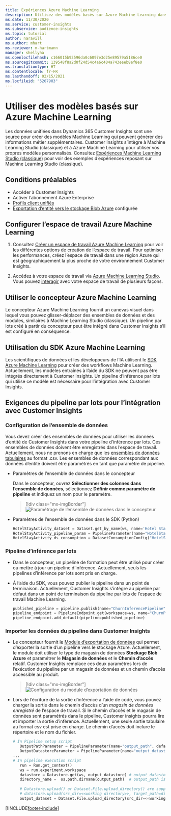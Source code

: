 ```yaml
---
title: Expériences Azure Machine Learning
description: Utilisez des modèles basés sur Azure Machine Learning dans Dynamics 365 Customer Insights.
ms.date: 11/30/2020
ms.service: customer-insights
ms.subservice: audience-insights
ms.topic: tutorial
author: naravill
ms.author: mhart
ms.reviewer: m-hartmann
manager: shellyha
ms.openlocfilehash: c166015b92596da0c6097e3d25e89579a5186ce0
ms.sourcegitcommit: 139548f8a2d0f24d54c4a6c404a743eeeb8ef8e0
ms.translationtype: HT
ms.contentlocale: fr-FR
ms.lasthandoff: 02/15/2021
ms.locfileid: "5267903"
---
```

# <a name="use-azure-machine-learning-based-models"></a>Utiliser des modèles basés sur Azure Machine Learning

Les données unifiées dans Dynamics 365 Customer Insights sont une source pour créer des modèles Machine Learning qui peuvent générer des informations métier supplémentaires. Customer Insights s’intègre à Machine Learning Studio (classique) et à Azure Machine Learning pour utiliser vos propres modèles personnalisés. Consultez [Expériences Machine Learning Studio (classique)](machine-learning-studio-experiments.md) pour voir des exemples d’expériences reposant sur Machine Learning Studio (classique). 

## <a name="prerequisites"></a>Conditions préalables

- Accéder à Customer Insights
- Activer l’abonnement Azure Enterprise
- [Profils client unifiés](data-unification.md)
- [Exportation d’entité vers le stockage Blob Azure](export-azure-blob-storage.md) configurée

## <a name="set-up-azure-machine-learning-workspace"></a>Configurer l’espace de travail Azure Machine Learning

1. Consultez [Créer un espace de travail Azure Machine Learning](https://docs.microsoft.com/azure/machine-learning/concept-workspace#-create-a-workspace) pour voir les différentes options de création de l’espace de travail. Pour optimiser les performances, créez l’espace de travail dans une région Azure qui est géographiquement la plus proche de votre environnement Customer Insights.

1. Accédez à votre espace de travail via [Azure Machine Learning Studio](https://ml.azure.com/). Vous pouvez [interagir](https://docs.microsoft.com/azure/machine-learning/concept-workspace#tools-for-workspace-interaction) avec votre espace de travail de plusieurs façons.

## <a name="work-with-azure-machine-learning-designer"></a>Utiliser le concepteur Azure Machine Learning

Le concepteur Azure Machine Learning fournit un canevas visuel dans lequel vous pouvez glisser-déplacer des ensembles de données et des modules, similaires à Machine Learning Studio (classique). Un pipeline par lots créé à partir du concepteur peut être intégré dans Customer Insights s’il est configuré en conséquence. 
   
## <a name="working-with-azure-machine-learning-sdk"></a>Utilisation du SDK Azure Machine Learning

Les scientifiques de données et les développeurs de l’IA utilisent le [SDK Azure Machine Learning](https://docs.microsoft.com/python/api/overview/azure/ml/?view=azure-ml-py&preserve-view=true) pour créer des workflows Machine Learning. Actuellement, les modèles entraînés à l’aide du SDK ne peuvent pas être intégrés directement à Customer Insights. Un pipeline d’inférence par lots qui utilise ce modèle est nécessaire pour l’intégration avec Customer Insights.

## <a name="batch-pipeline-requirements-to-integrate-with-customer-insights"></a>Exigences du pipeline par lots pour l’intégration avec Customer Insights

### <a name="dataset-configuration"></a>Configuration de l’ensemble de données

Vous devez créer des ensembles de données pour utiliser les données d’entité de Customer Insights dans votre pipeline d’inférence par lots. Ces ensembles de données doivent être enregistrés dans l’espace de travail. Actuellement, nous ne prenons en charge que les [ensembles de données tabulaires](https://docs.microsoft.com/azure/machine-learning/how-to-create-register-datasets#tabulardataset) au format .csv. Les ensembles de données correspondant aux données d’entité doivent être paramétrés en tant que paramètre de pipeline.
   
* Paramètres de l’ensemble de données dans le concepteur
   
     Dans le concepteur, ouvrez **Sélectionner des colonnes dans l’ensemble de données**, sélectionnez **Définir comme paramètre de pipeline** et indiquez un nom pour le paramètre.

     > [!div class="mx-imgBorder"]
     > ![Paramétrage de l’ensemble de données dans le concepteur](media/intelligence-designer-dataset-parameters.png "Paramétrage de l’ensemble de données dans le concepteur")
   
* Paramètres de l’ensemble de données dans le SDK (Python)
   
   ```python
   HotelStayActivity_dataset = Dataset.get_by_name(ws, name='Hotel Stay Activity Data')
   HotelStayActivity_pipeline_param = PipelineParameter(name="HotelStayActivity_pipeline_param", default_value=HotelStayActivity_dataset)
   HotelStayActivity_ds_consumption = DatasetConsumptionConfig("HotelStayActivity_dataset", HotelStayActivity_pipeline_param)
   ```

### <a name="batch-inference-pipeline"></a>Pipeline d’inférence par lots
  
* Dans le concepteur, un pipeline de formation peut être utilisé pour créer ou mettre à jour un pipeline d’inférence. Actuellement, seuls les pipelines d’inférence par lots sont pris en charge.

* À l’aide du SDK, vous pouvez publier le pipeline dans un point de terminaison. Actuellement, Customer Insights s’intègre au pipeline par défaut dans un point de terminaison du pipeline par lots de l’espace de travail Machine Learning.
   
   ```python
   published_pipeline = pipeline.publish(name="ChurnInferencePipeline", description="Published Churn Inference pipeline")
   pipeline_endpoint = PipelineEndpoint.get(workspace=ws, name="ChurnPipelineEndpoint") 
   pipeline_endpoint.add_default(pipeline=published_pipeline)
   ```

### <a name="import-pipeline-data-into-customer-insights"></a>Importer les données du pipeline dans Customer Insights

* Le concepteur fournit le [Module d’exportation de données](https://docs.microsoft.com/azure/machine-learning/algorithm-module-reference/export-data) qui permet d’exporter la sortie d’un pipeline vers le stockage Azure. Actuellement, le module doit utiliser le type de magasin de données **Stockage Blob Azure** et paramétrer le **Magasin de données** et le **Chemin d’accès** relatif. Customer Insights remplace ces deux paramètres lors de l’exécution du pipeline par un magasin de données et un chemin d’accès accessible au produit.
   > [!div class="mx-imgBorder"]
   > ![Configuration du module d’exportation de données](media/intelligence-designer-importdata.png "Configuration du module d’exportation de données")
   
* Lors de l’écriture de la sortie d’inférence à l’aide de code, vous pouvez charger la sortie dans le chemin d’accès d’un *magasin de données enregistré* de l’espace de travail. Si le chemin d’accès et le magasin de données sont paramétrés dans le pipeline, Customer insights pourra lire et importer la sortie d’inférence. Actuellement, une seule sortie tabulaire au format csv est prise en charge. Le chemin d’accès doit inclure le répertoire et le nom du fichier.

   ```python
   # In Pipeline setup script
      OutputPathParameter = PipelineParameter(name="output_path", default_value="HotelChurnOutput/HotelChurnOutput.csv")
      OutputDatastoreParameter = PipelineParameter(name="output_datastore", default_value="workspaceblobstore")
   ...
   # In pipeline execution script
      run = Run.get_context()
      ws = run.experiment.workspace
      datastore = Datastore.get(ws, output_datastore) # output_datastore is parameterized
      directory_name =  os.path.dirname(output_path)  # output_path is parameterized.
      
      # Datastore.upload() or Dataset.File.upload_directory() are supported methods to uplaod the data
      # datastore.upload(src_dir=<<working directory>>, target_path=directory_name, overwrite=False, show_progress=True)
      output_dataset = Dataset.File.upload_directory(src_dir=<<working directory>>, target = (datastore, directory_name)) # Remove trailing "/" from directory_name
   ```


[!INCLUDE[footer-include](../includes/footer-banner.md)]